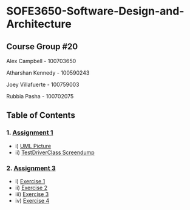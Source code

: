 # SOFE3650-Software-Design-and-Architecture
## Course Group #20

Alex Campbell - 100703650

Atharshan Kennedy - 100590243

Joey Villafuerte - 100759003

Rubbia Pasha - 100702075


## Table of Contents


### 1. [Assignment 1](https://github.com/JoeyVillafuerte/SOFE3650-Software-Design-and-Architecture/tree/main/Assignment%201%20-%20Design%20Patterns)
* i) [UML Picture](https://github.com/JoeyVillafuerte/SOFE3650-Software-Design-and-Architecture/blob/main/Assignment%201%20-%20Design%20Patterns/BottleFactory%20UML.png)
* ii) [TestDriverClass Screendump](https://github.com/JoeyVillafuerte/SOFE3650-Software-Design-and-Architecture/blob/main/Assignment%201%20-%20Design%20Patterns/TestDriverClass%20Screendump.png)

### 2. [Assignment 3](https://github.com/JoeyVillafuerte/SOFE3650-Software-Design-and-Architecture/tree/main/Assignment%203%20-%20Architecture%20Patterns)
* i) [Exercise 1](https://github.com/JoeyVillafuerte/SOFE3650-Software-Design-and-Architecture/tree/main/Assignment%203%20-%20Architecture%20Patterns/Exercise%201)
* ii) [Exercise 2](https://github.com/JoeyVillafuerte/SOFE3650-Software-Design-and-Architecture/tree/main/Assignment%203%20-%20Architecture%20Patterns/Exercise%202)
* iii) [Exercise 3](https://github.com/JoeyVillafuerte/SOFE3650-Software-Design-and-Architecture/tree/main/Assignment%203%20-%20Architecture%20Patterns/Exercise%203)
* iv) [Exercise 4](https://github.com/JoeyVillafuerte/SOFE3650-Software-Design-and-Architecture/tree/main/Assignment%203%20-%20Architecture%20Patterns/Exercise%204)
